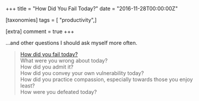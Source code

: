 +++
title = "How Did You Fail Today?"
date = "2016-11-28T00:00:00Z"

[taxonomies]
tags = [ "productivity",]

[extra]
comment = true
+++

...and other questions I should ask myself more often.
<!-- more -->
> [How did you fail today?](http://abcnews.go.com/WNT/video/spanx-entrepreneur-shares-advice-15889928)  
> What were you wrong about today?  
> How did you admit it?  
> How did you convey your own vulnerability today?  
> How did you practice compassion, especially towards those you enjoy least?  
> How were you defeated today?  
